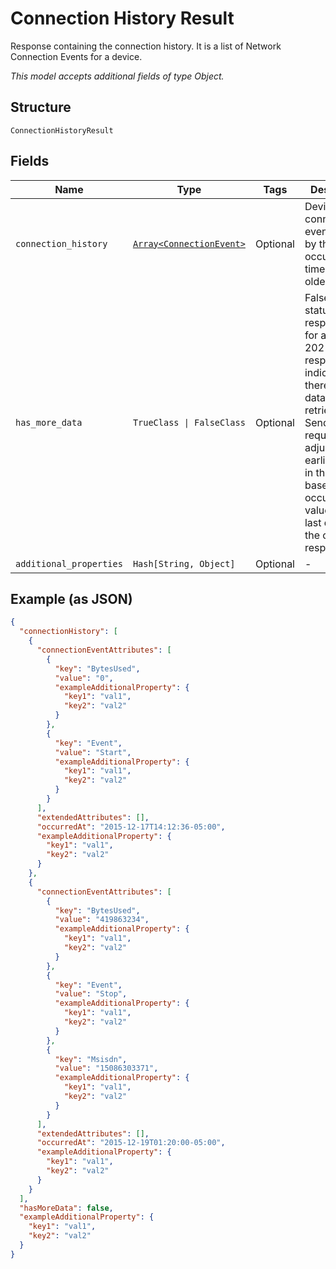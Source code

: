 
# Connection History Result

Response containing the connection history. It is a list of Network Connection Events for a device.

*This model accepts additional fields of type Object.*

## Structure

`ConnectionHistoryResult`

## Fields

| Name | Type | Tags | Description |
|  --- | --- | --- | --- |
| `connection_history` | [`Array<ConnectionEvent>`](../../doc/models/connection-event.md) | Optional | Device connection events, sorted by the occurredAt timestamp, oldest first. |
| `has_more_data` | `TrueClass \| FalseClass` | Optional | False for a status 200 response.True for a status 202 response, indicating that there is more data to be retrieved. Send another request, adjusting the earliest value in the request based on the occuredAt value for the last device in the current response. |
| `additional_properties` | `Hash[String, Object]` | Optional | - |

## Example (as JSON)

```json
{
  "connectionHistory": [
    {
      "connectionEventAttributes": [
        {
          "key": "BytesUsed",
          "value": "0",
          "exampleAdditionalProperty": {
            "key1": "val1",
            "key2": "val2"
          }
        },
        {
          "key": "Event",
          "value": "Start",
          "exampleAdditionalProperty": {
            "key1": "val1",
            "key2": "val2"
          }
        }
      ],
      "extendedAttributes": [],
      "occurredAt": "2015-12-17T14:12:36-05:00",
      "exampleAdditionalProperty": {
        "key1": "val1",
        "key2": "val2"
      }
    },
    {
      "connectionEventAttributes": [
        {
          "key": "BytesUsed",
          "value": "419863234",
          "exampleAdditionalProperty": {
            "key1": "val1",
            "key2": "val2"
          }
        },
        {
          "key": "Event",
          "value": "Stop",
          "exampleAdditionalProperty": {
            "key1": "val1",
            "key2": "val2"
          }
        },
        {
          "key": "Msisdn",
          "value": "15086303371",
          "exampleAdditionalProperty": {
            "key1": "val1",
            "key2": "val2"
          }
        }
      ],
      "extendedAttributes": [],
      "occurredAt": "2015-12-19T01:20:00-05:00",
      "exampleAdditionalProperty": {
        "key1": "val1",
        "key2": "val2"
      }
    }
  ],
  "hasMoreData": false,
  "exampleAdditionalProperty": {
    "key1": "val1",
    "key2": "val2"
  }
}
```

